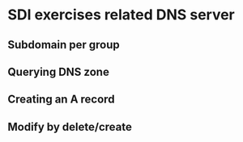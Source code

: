 # SDI exercises related DNS server

## Subdomain per group

## Querying DNS zone

## Creating an A record

## Modify by delete/create
